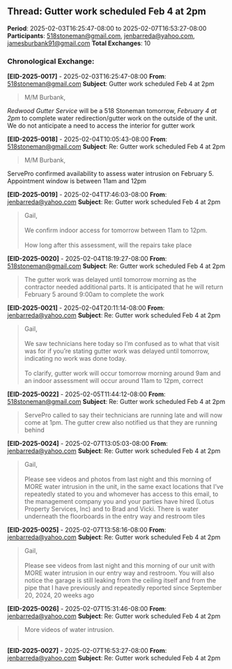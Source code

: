## Thread: Gutter work scheduled Feb 4 at 2pm
**Period**: 2025-02-03T16:25:47-08:00 to 2025-02-07T16:53:27-08:00
**Participants**: 518stoneman@gmail.com, jenbarreda@yahoo.com, jamesburbank91@gmail.com
**Total Exchanges**: 10

### Chronological Exchange:

**[EID-2025-0017]** - 2025-02-03T16:25:47-08:00
**From**: 518stoneman@gmail.com
**Subject**: Gutter work scheduled Feb 4 at 2pm
> M/M Burbank,

*Redwood Gutter Service* will be a 518 Stoneman tomorrow, *February 4 at
2pm* to complete water redirection/gutter work on the outside of the unit. We do not anticipate a need to access the interior for gutter work

**[EID-2025-0018]** - 2025-02-04T10:05:43-08:00
**From**: 518stoneman@gmail.com
**Subject**: Re: Gutter work scheduled Feb 4 at 2pm
> M/M Burbank,

ServePro confirmed availability to assess water intrusion on February 5. Appointment window is between 11am and 12pm

**[EID-2025-0019]** - 2025-02-04T17:46:03-08:00
**From**: jenbarreda@yahoo.com
**Subject**: Re: Gutter work scheduled Feb 4 at 2pm
> <html><head><meta http-equiv="content-type" content="text/html; charset=utf-8"></head><body dir="auto"><div dir="ltr"></div><div dir="ltr">Gail,</div><div dir="ltr"><br></div><div dir="ltr">We confirm indoor access for tomorrow between 11am to 12pm. </div><div dir="ltr"><br></div><div dir="ltr">How long after this assessment, will the repairs take place

**[EID-2025-0020]** - 2025-02-04T18:19:27-08:00
**From**: 518stoneman@gmail.com
**Subject**: Re: Gutter work scheduled Feb 4 at 2pm
> The gutter work was delayed until tomorrow morning as the contractor needed
additional parts. It is anticipated that he will return February 5 around
9:00am to complete the work

**[EID-2025-0021]** - 2025-02-04T20:11:14-08:00
**From**: jenbarreda@yahoo.com
**Subject**: Re: Gutter work scheduled Feb 4 at 2pm
> <html><head><meta http-equiv="content-type" content="text/html; charset=utf-8"></head><body dir="auto"><div dir="ltr"></div><div dir="ltr">Gail,</div><div dir="ltr"><br></div><div dir="ltr">We saw technicians here today so I’m confused as to what that visit was for if you’re stating gutter work was delayed until tomorrow, indicating no work was done today. </div><div dir="ltr"><br></div><div dir="ltr">To clarify, gutter work will occur tomorrow morning around 9am and an indoor assessment will occur around 11am to 12pm, correct

**[EID-2025-0022]** - 2025-02-05T11:44:12-08:00
**From**: 518stoneman@gmail.com
**Subject**: Re: Gutter work scheduled Feb 4 at 2pm
> ServePro called to say their technicians are running late and will now come
at 1pm. The gutter crew also notified us that they are running behind

**[EID-2025-0024]** - 2025-02-07T13:05:03-08:00
**From**: jenbarreda@yahoo.com
**Subject**: Re: Gutter work scheduled Feb 4 at 2pm
> <html><head><meta http-equiv="content-type" content="text/html; charset=utf-8"></head><body dir="auto"><div dir="ltr"><div dir="ltr"><div dir="ltr">﻿Gail,</div><div dir="ltr"><br></div><div dir="ltr">Please see videos and photos from last night and this morning of MORE water intrusion in the unit, in the same exact locations that I’ve repeatedly stated to you and whomever has access to this email, to the management company you and your parties have hired (Lotus Property Services, Inc) and to Brad and Vicki. There is water underneath the floorboards in the entry way and restroom tiles

**[EID-2025-0025]** - 2025-02-07T13:58:16-08:00
**From**: jenbarreda@yahoo.com
**Subject**: Re: Gutter work scheduled Feb 4 at 2pm
> <html><head><meta http-equiv="content-type" content="text/html; charset=us-ascii"></head><body dir="auto"><div dir="ltr"></div><div dir="ltr">Gail,</div><div dir="ltr"><br></div><div dir="ltr">Please see videos from last night and this morning of our unit with MORE water intrusion in our entry way and restroom. You will also notice the garage is still leaking from the ceiling itself and from the pipe that I have previously and repeatedly reported since September 20, 2024, 20 weeks ago

**[EID-2025-0026]** - 2025-02-07T15:31:46-08:00
**From**: jenbarreda@yahoo.com
**Subject**: Re: Gutter work scheduled Feb 4 at 2pm
> <html><head><meta http-equiv="content-type" content="text/html; charset=us-ascii"></head><body dir="auto"><div dir="ltr"></div><div dir="ltr">More videos of water intrusion. </div><div dir="ltr"><br></div><div dir="ltr"></div></body></html>

**[EID-2025-0027]** - 2025-02-07T16:53:27-08:00
**From**: jenbarreda@yahoo.com
**Subject**: Re: Gutter work scheduled Feb 4 at 2pm
> <html><head><meta http-equiv="content-type" content="text/html; charset=us-ascii"></head><body dir="auto"></body></html>
